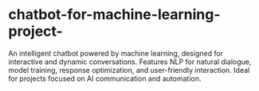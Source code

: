 # chatbot-for-machine-learning-project-
An intelligent chatbot powered by machine learning, designed for interactive and dynamic conversations. Features NLP for natural dialogue, model training, response optimization, and user-friendly interaction. Ideal for projects focused on AI communication and automation.
